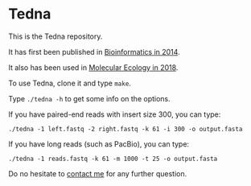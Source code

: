 # Tedna

This is the Tedna repository.

It has first been published in [Bioinformatics in 2014](https://academic.oup.com/bioinformatics/article/30/18/2656/2475636).

It also has been used in [Molecular Ecology in 2018](https://onlinelibrary.wiley.com/doi/abs/10.1111/mec.14969?af=R).

To use Tedna, clone it and type `make`.

Type `./tedna -h` to get some info on the options.

If you have paired-end reads with insert size 300, you can type:

    ./tedna -1 left.fastq -2 right.fastq -k 61 -i 300 -o output.fasta
    
If you have long reads (such as PacBio), you can type:

    ./tedna -1 reads.fastq -k 61 -m 1000 -t 25 -o output.fasta
    
Do no hesitate to [contact me](mailto:matthias.zytnicki@inra.fr) for any further question.
